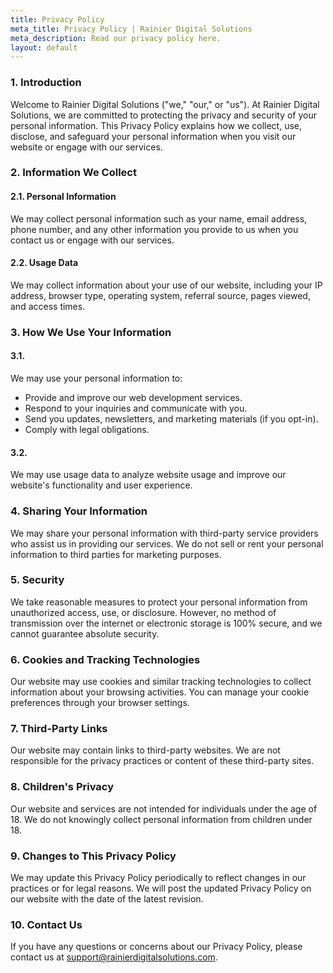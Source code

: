 ```yaml
---
title: Privacy Policy
meta_title: Privacy Policy | Rainier Digital Solutions
meta_description: Read our privacy policy here.
layout: default
---
```


### 1. Introduction

Welcome to Rainier Digital Solutions ("we," "our," or "us"). At Rainier Digital Solutions, we are committed to protecting the privacy and security of your personal information. This Privacy Policy explains how we collect, use, disclose, and safeguard your personal information when you visit our website or engage with our services.

### 2. Information We Collect

#### 2.1. Personal Information

We may collect personal information such as your name, email address, phone number, and any other information you provide to us when you contact us or engage with our services.

#### 2.2. Usage Data

We may collect information about your use of our website, including your IP address, browser type, operating system, referral source, pages viewed, and access times.

### 3. How We Use Your Information

#### 3.1. 

We may use your personal information to:

- Provide and improve our web development services.
- Respond to your inquiries and communicate with you.
- Send you updates, newsletters, and marketing materials (if you opt-in).
- Comply with legal obligations.

#### 3.2. 

We may use usage data to analyze website usage and improve our website's functionality and user experience.

### 4. Sharing Your Information

We may share your personal information with third-party service providers who assist us in providing our services. We do not sell or rent your personal information to third parties for marketing purposes.

### 5. Security

We take reasonable measures to protect your personal information from unauthorized access, use, or disclosure. However, no method of transmission over the internet or electronic storage is 100% secure, and we cannot guarantee absolute security.

### 6. Cookies and Tracking Technologies

Our website may use cookies and similar tracking technologies to collect information about your browsing activities. You can manage your cookie preferences through your browser settings.

### 7. Third-Party Links

Our website may contain links to third-party websites. We are not responsible for the privacy practices or content of these third-party sites.

### 8. Children's Privacy

Our website and services are not intended for individuals under the age of 18. We do not knowingly collect personal information from children under 18.

### 9. Changes to This Privacy Policy

We may update this Privacy Policy periodically to reflect changes in our practices or for legal reasons. We will post the updated Privacy Policy on our website with the date of the latest revision.

### 10. Contact Us

If you have any questions or concerns about our Privacy Policy, please contact us at [support@rainierdigitalsolutions.com](mailto:support@rainierdigitalsolutions.com).
